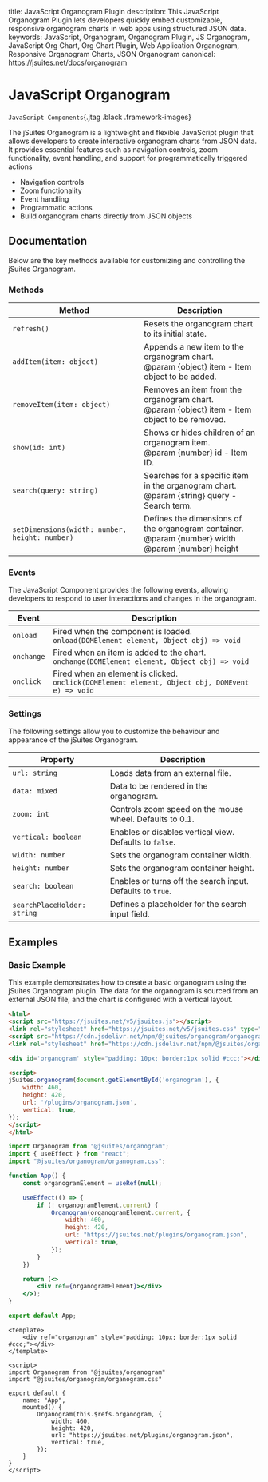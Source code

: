 title: JavaScript Organogram Plugin
description: This JavaScript Organogram Plugin lets developers quickly embed customizable, responsive organogram charts in web apps using structured JSON data.
keywords: JavaScript, Organogram, Organogram Plugin, JS Organogram, JavaScript Org Chart, Org Chart Plugin, Web Application Organogram, Responsive Organogram Charts, JSON Organogram
canonical: https://jsuites.net/docs/organogram

# JavaScript Organogram

`JavaScript Components`{.jtag .black .framework-images}

The jSuites Organogram is a lightweight and flexible JavaScript plugin that allows developers to create interactive organogram charts from JSON data. It provides essential features such as navigation controls, zoom functionality, event handling, and support for programmatically triggered actions

- Navigation controls
- Zoom functionality
- Event handling
- Programmatic actions
- Build organogram charts directly from JSON objects

## Documentation

Below are the key methods available for customizing and controlling the jSuites Organogram.

### Methods

| Method                                         | Description                                                                                                |
|------------------------------------------------|------------------------------------------------------------------------------------------------------------|
| `refresh()`                                    | Resets the organogram chart to its initial state.                                                          |
| `addItem(item: object)`                        | Appends a new item to the organogram chart.<br>@param {object} item - Item object to be added.             |
| `removeItem(item: object)`                     | Removes an item from the organogram chart.<br>@param {object} item - Item object to be removed.            |
| `show(id: int)`                                | Shows or hides children of an organogram item.<br>@param {number} id - Item ID.                            |
| `search(query: string)`                        | Searches for a specific item in the organogram chart.<br>@param {string} query - Search term.              |
| `setDimensions(width: number, height: number)` | Defines the dimensions of the organogram container.<br>@param {number} width<br>@param {number} height<br> |


### Events

The JavaScript Component provides the following events, allowing developers to respond to user interactions and changes in the organogram.

| Event     | Description                                                                                                             |
|-----------|-------------------------------------------------------------------------------------------------------------------------|
| `onload`  | Fired when the component is loaded.  <br>`onload(DOMElement element, Object obj) => void`                               |
| `onchange`| Fired when an item is added to the chart.  <br>`onchange(DOMElement element, Object obj) => void`                       |
| `onclick` | Fired when an element is clicked.  <br>`onclick(DOMElement element, Object obj, DOMEvent e) => void`                    |


### Settings

The following settings allow you to customize the behaviour and appearance of the jSuites Organogram.

| Property                  | Description                                                                         |
|---------------------------|-------------------------------------------------------------------------------------|
| `url: string`              | Loads data from an external file.                                                   |
| `data: mixed`              | Data to be rendered in the organogram.                                               |
| `zoom: int`                | Controls zoom speed on the mouse wheel. Defaults to 0.1.                             |
| `vertical: boolean`        | Enables or disables vertical view. Defaults to `false`.                              |
| `width: number`            | Sets the organogram container width.                                                 |
| `height: number`           | Sets the organogram container height.                                                |
| `search: boolean`          | Enables or turns off the search input. Defaults to `true`.                            |
| `searchPlaceHolder: string`| Defines a placeholder for the search input field.                                    |


## Examples

### Basic Example

This example demonstrates how to create a basic organogram using the jSuites Organogram plugin. The data for the organogram is sourced from an external JSON file, and the chart is configured with a vertical layout.

```html
<html>
<script src="https://jsuites.net/v5/jsuites.js"></script>
<link rel="stylesheet" href="https://jsuites.net/v5/jsuites.css" type="text/css" />
<script src="https://cdn.jsdelivr.net/npm/@jsuites/organogram/organogram.min.js"></script>
<link rel="stylesheet" href="https://cdn.jsdelivr.net/npm/@jsuites/organogram/organogram.min.css" type="text/css" />

<div id='organogram' style="padding: 10px; border:1px solid #ccc;"></div>

<script>
jSuites.organogram(document.getElementById('organogram'), {
    width: 460,
    height: 420,
    url: '/plugins/organogram.json',
    vertical: true,
});
</script>
</html>
```
```jsx
import Organogram from "@jsuites/organogram";
import { useEffect } from "react";
import "@jsuites/organogram/organogram.css";

function App() {
    const organogramElement = useRef(null);

    useEffect(() => {
        if (! organogramElement.current) {
            Organogram(organogramElement.current, {
                width: 460,
                height: 420,
                url: "https://jsuites.net/plugins/organogram.json",
                vertical: true,
            });
        }
    })

    return (<>
        <div ref={organogramElement}></div>
    </>);
}

export default App;
```
```vue
<template>
    <div ref="organogram" style="padding: 10px; border:1px solid #ccc;"></div>
</template>

<script>
import Organogram from "@jsuites/organogram"
import "@jsuites/organogram/organogram.css"

export default {
    name: "App",
    mounted() {
        Organogram(this.$refs.organogram, {
            width: 460,
            height: 420,
            url: "https://jsuites.net/plugins/organogram.json",
            vertical: true,
        });
    }
}
</script>
```
